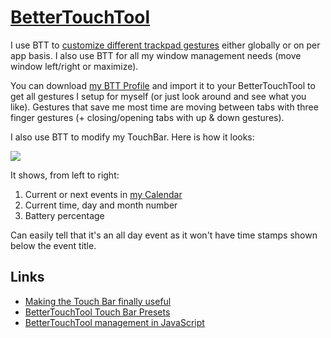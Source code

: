 # [BetterTouchTool](https://www.boastr.net)

I use BTT to [customize different trackpad gestures](https://medium.com/@nikitavoloboev/take-control-of-your-touchpad-on-macos-45c581f542e0#.7n1ye6vze) either globally or on per app basis. I also use BTT for all my window management needs (move window left/right or maximize).

You can download [my BTT Profile](https://www.dropbox.com/s/6qai74hb1ptoerd/Main.bttpreset?dl=0) and import it to your BetterTouchTool to get all gestures I setup for myself (or just look around and see what you like). Gestures that save me most time are moving between tabs with three finger gestures (+ closing/opening tabs with up & down gestures).

I also use BTT to modify my TouchBar. Here is how it looks:

![](https://i.imgur.com/i5obomu.png)

It shows, from left to right:

1. Current or next events in [my Calendar](https://wiki.nikitavoloboev.xyz/macOS/apps/fantastical)
2. Current time, day and month number
3. Battery percentage

Can easily tell that it's an all day event as it won't have time stamps shown below the event title.

## Links

- [Making the Touch Bar finally useful](http://vas3k.com/blog/touchbar/)
- [BetterTouchTool Touch Bar Presets](https://github.com/vas3k/btt-touchbar-presets)
- [BetterTouchTool management in JavaScript](https://github.com/Worie/btt)
